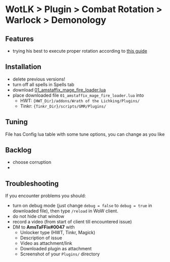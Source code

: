 # WotLK > Plugin > Combat Rotation > Warlock > Demonology

## Features
- trying his best to execute proper rotation according to [this guide](https://www.wowhead.com/wotlk/guide/classes/mage/fire/dps-rotation-cooldowns-abilities-pve)

## Installation
- delete previous versions!
- turn off all spells in Spells tab
- download [01_amstaffix_mage_fire_loader.lua](https://raw.githubusercontent.com/Dream-Weaver-GMR-Profiles-Plugins/public/master/plugins/wotlk/combat_rotation/mage/fire/v1/01_amstaffix_mage_fire_loader.lua)
- place downloaded file `01_amstaffix_mage_fire_loader.lua` into
  - HWT: `{HWT_Dir}/addons/Wrath of the Lichking/Plugins/`
  - Tinkr: `{Tinkr_Dir}/scripts/GMR/Plugins/`

## Tuning
File has Config lua table with some tune options, you can change as you like

## Backlog
- choose corruption
- 
## Troubleshooting
If you encounter problems you should:
- turn on debug mode (just change `debug = false` to `debug = true` in downloaded file), then type `/reload` in WoW client.
- do not hide chat window
- record a video (from start of client till encountered issue)
- DM to **AmsTaFFix#0047** with
  - Unlocker type (HWT, Tinkr, Magick)
  - Description of issue
  - Video as attachment/link
  - Downloaded plugin as attachment
  - Screenshot of your `Plugins/` directory

